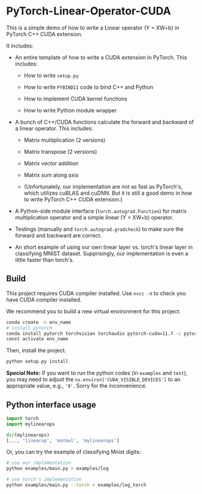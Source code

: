 # PyTorch-Linear-Operator-CUDA

This is a simple demo of how to write a Linear operator (Y = XW+b) in PyTorch C++ CUDA extension. 

It includes:

+ An entire template of how to write a CUDA extension in PyTorch. This includes:

    + How to write `setup.py`
    
    + How to write `PYBIND11` code to bind C++ and Python

    + How to implement CUDA kernel functions

    + How to write Python module wrapper

+ A bunch of C++/CUDA functions calculate the forward and backward of a linear operator. This includes:

    + Matrix multiplication (2 versions)

    + Matrix transpose (2 versions)

    + Matrix vector addition

    + Matrix sum along axis

    + (Unfortunately, our implementation are not as fast as PyTorch's, which utilizes cuBLAS and cuDNN. But it is still a good demo in how to write PyTorch C++ CUDA extension.)

+ A Python-side module interface (`torch.autograd.Function`) for matrix multiplication operator and a simple linear (Y = XW+b) operator.

+ Testings (manually and `torch.autograd.gradcheck`) to make sure the forward and backward are correct.

+ An short example of using our own linear layer vs. torch's linear layer in classifying MNIST dataset. Supprisingly, our implementation is even a little faster than torch's.

## Build

This project requires CUDA compiler installed. Use `nvcc -V` to check you have CUDA compiler installed.

We recommend you to build a new virtual environment for this project. 

```bash
conda create -n env_name
# install pytorch
conda install pytorch torchvision torchaudio pytorch-cuda=11.7 -c pytorch -c nvidia
const activate env_name
```

Then, install the project.


```bash
python setup.py install
```

**Special Note:** If you want to run the python codes (in `examples` and `test`), you may need to adjust the `os.environ['CUDA_VISIBLE_DEVICES']` to an appropriate value, e.g., `'0'`. Sorry for the inconvenience. 


## Python interface usage

```python
import torch
import mylinearops

dir(mylinearops)
[..., 'linearop', 'matmul', 'mylinearops']
```


Or, you can try the example of classifying Mnist digits:

```bash
# use our implementation
python examples/main.py > examples/log

# use torch's implementation
python examples/main.py --torch > examples/log_torch
```

